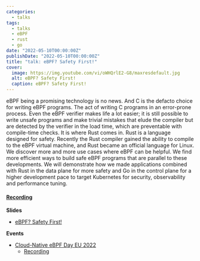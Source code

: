```yaml
---
categories:
  - talks
tags:
  - talks
  - eBPF
  - rust
  - go
date: "2022-05-10T00:00:00Z"
publishDate: "2022-05-10T00:00:00Z"
title: "talk: eBPF? Safety First!"
cover:
  image: https://img.youtube.com/vi/oWHQrlE2-G8/maxresdefault.jpg
  alt: eBPF? Safety First!
  caption: eBPF? Safety First!
---
```


eBPF being a promising technology is no news. And C is the defacto choice for writing eBPF programs. The act of writing C programs in an error-prone process. Even the eBPF verifier makes life a lot easier; it is still possible to write unsafe programs and make trivial mistakes that elude the compiler but are detected by the verifier in the load time, which are preventable with compile-time checks. It is where Rust comes in. Rust is a language designed for safety. Recently the Rust compiler gained the ability to compile to the eBPF virtual machine, and Rust became an official language for Linux. We discover more and more use cases where eBPF can be helpful. We find more efficient ways to build safe eBPF programs that are parallel to these developments. We will demonstrate how we made applications combined with Rust in the data plane for more safety and Go in the control plane for a higher development pace to target Kubernetes for security, observability and performance tuning.

#### [Recording](https://youtu.be/oWHQrlE2-G8)

**Slides**

* [eBPF? Safety First!](https://docs.google.com/presentation/d/1hKqxAC9aaWLPM4xwXyXuK5cp2LBAewOVqZ05qjLNnK8/edit?usp=sharing)

**Events**

* [Cloud-Native eBPF Day EU 2022](https://sched.co/zrPZ)
  * [Recording](https://youtu.be/oWHQrlE2-G8)
